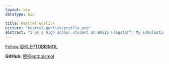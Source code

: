 ```yaml
---
layout: bio
datatype: bio

title: Kestrel Gorlick
picture: "kestrel-gorlick/profile.png" 
abstract: "I am a high school student at BASIS Flagstaff. My scholastic interests are focused mainly on computer science and general programming. I've programmed in Python for 3 years, and plan to learn Java and take the AP Computer Science AB next year. I plan on enrolling at NAU and majoring in computer science to get my bachelors degree. Hopefully after that, I will be able to enroll at MIT for my masters. Currently I am undertaking an independent study in the Caporaso Lab with an emphasis on [scikit-bio](http://www.scikit-bio.org)."
---
```


<a href="https://twitter.com/KLEPTOBlSMOL" class="twitter-follow-button" data-show-count="false" data-size="large">Follow @KLEPTOBlSMOL</a>
<script>!function(d,s,id){var js,fjs=d.getElementsByTagName(s)[0],p=/^http:/.test(d.location)?'http':'https';if(!d.getElementById(id)){js=d.createElement(s);js.id=id;js.src=p+'://platform.twitter.com/widgets.js';fjs.parentNode.insertBefore(js,fjs);}}(document, 'script', 'twitter-wjs');</script>

**GitHub:** [@Kleptobismol](https://github.com/Kleptobismol)

